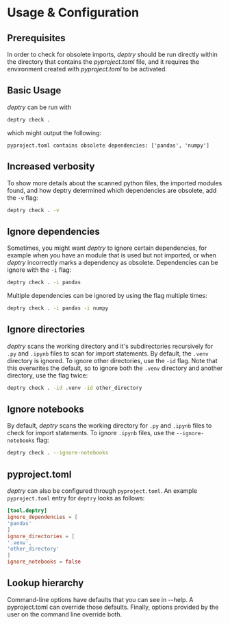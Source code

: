 # Usage & Configuration

## Prerequisites

In order to check for obsolete imports, _deptry_ should be run directly within the directory that contains the _pyproject.toml_ file, and it requires the environment created with _pyproject.toml_ to be activated.

## Basic Usage

_deptry_ can be run with

```sh
deptry check .
```

which might output the following:

```
pyproject.toml contains obsolete dependencies: ['pandas', 'numpy']
```

## Increased verbosity

To show more details about the scanned python files, the imported modules found, and how deptry determined which dependencies are obsolete, add the `-v` flag:

```sh
deptry check . -v
```

## Ignore dependencies

Sometimes, you might want _deptry_ to ignore certain dependencies, for example when you have an module that is used but not imported, or when _deptry_
incorrectly marks a dependency as obsolete. Dependencies can be ignore with the `-i` flag:

```sh
deptry check . -i pandas
```

Multiple dependencies can be ignored by using the flag multiple times:

```sh
deptry check . -i pandas -i numpy
```

## Ignore directories

_deptry_ scans the working directory and it's subdirectories recursively for `.py` and `.ipynb` files to scan for import statements. By default,
the `.venv` directory is ignored. To ignore other directories, use the `-id` flag. Note that this overwrites the default, so to ignore
both the `.venv` directory and another directory, use the flag twice:

```sh
deptry check . -id .venv -id other_directory
```

## Ignore notebooks

By default, _deptry_ scans the working directory for `.py` and `.ipynb` files to check for import statements. To ignore `.ipynb` files, use the `--ignore-notebooks` flag:

```sh
deptry check . --ignore-notebooks
```

## pyproject.toml

_deptry_ can also be configured through `pyproject.toml`. An example `pyproject.toml` entry for `deptry` looks as follows:

```toml
[tool.deptry]
ignore_dependencies = [
'pandas'
]
ignore_directories = [
'.venv',
'other_directory'
]
ignore_notebooks = false
```

## Lookup hierarchy

Command-line options have defaults that you can see in --help. A pyproject.toml can override those defaults. Finally, options provided by the user on the command line override both.